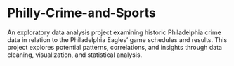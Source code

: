 # Philly-Crime-and-Sports
An exploratory data analysis project examining historic Philadelphia crime data in relation to the Philadelphia Eagles’ game schedules and results. This project explores potential patterns, correlations, and insights through data cleaning, visualization, and statistical analysis.
